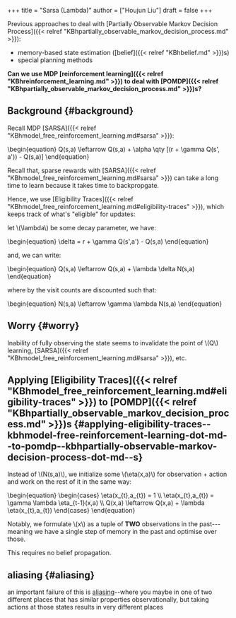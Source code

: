 +++
title = "Sarsa (Lambda)"
author = ["Houjun Liu"]
draft = false
+++

Previous approaches to deal with [Partially Observable Markov Decision Process]({{< relref "KBhpartially_observable_markov_decision_process.md" >}}):

-   memory-based state estimation ([belief]({{< relref "KBhbelief.md" >}})s)
-   special planning methods

**Can we use MDP [reinforcement learning]({{< relref "KBhreinforcement_learning.md" >}}) to deal with [POMDP]({{< relref "KBhpartially_observable_markov_decision_process.md" >}})s?**


## Background {#background}

Recall MDP [SARSA]({{< relref "KBhmodel_free_reinforcement_learning.md#sarsa" >}}):

\begin{equation}
Q(s,a) \leftarrow Q(s,a)  + \alpha \qty [(r + \gamma  Q(s', a')) - Q(s,a)]
\end{equation}

Recall that, sparse rewards with [SARSA]({{< relref "KBhmodel_free_reinforcement_learning.md#sarsa" >}}) can take a long time to learn because it takes time to backpropgate.

Hence, we use [Eligibility Traces]({{< relref "KBhmodel_free_reinforcement_learning.md#eligibility-traces" >}}), which keeps track of what's "eligible" for updates:

let \\(\lambda\\) be some decay parameter, we have:

\begin{equation}
\delta = r + \gamma Q(s',a') - Q(s,a)
\end{equation}

and, we can write:

\begin{equation}
Q(s,a) \leftarrow Q(s,a) + \lambda \delta N(s,a)
\end{equation}

where by the visit counts are discounted such that:

\begin{equation}
N(s,a) \leftarrow \gamma \lambda N(s,a)
\end{equation}


## Worry {#worry}

Inability of fully observing the state seems to invalidate the point of \\(Q\\) learning, [SARSA]({{< relref "KBhmodel_free_reinforcement_learning.md#sarsa" >}}), etc.


## Applying [Eligibility Traces]({{< relref "KBhmodel_free_reinforcement_learning.md#eligibility-traces" >}}) to [POMDP]({{< relref "KBhpartially_observable_markov_decision_process.md" >}})s {#applying-eligibility-traces--kbhmodel-free-reinforcement-learning-dot-md--to-pomdp--kbhpartially-observable-markov-decision-process-dot-md--s}

Instead of \\(N(s,a)\\), we initialize some \\(\eta(x,a)\\) for observation + action and work on the rest of it in the same way:

\begin{equation}
\begin{cases}
\eta(x\_{t},a\_{t}) = 1 \\\\
\eta(x\_{t},a\_{t}) = \gamma \lambda \eta\_{t-1}(x,a) \\\\
Q(x,a) \leftarrow Q(x,a) + \lambda \eta(x\_{t},a\_{t})
\end{cases}
\end{equation}

Notably, we formulate \\(x\\) as a tuple of ****TWO**** observations in the past---meaning we have a single step of memory in the past and optimise over those.

This requires no belief propagation.


## aliasing {#aliasing}

an important failure of this is [aliasing](#aliasing)--where you maybe in one of two different places that has similar properties observationally, but taking actions at those states results in very different places
